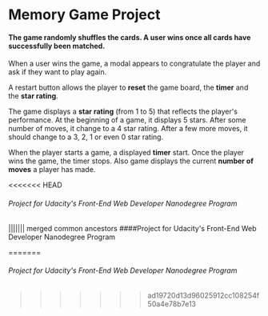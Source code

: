 # Memory Game Project

#### The game randomly shuffles the cards. A user wins once all cards have successfully been matched.

When a user wins the game, a modal appears to congratulate the player and ask if they want to play again.

A restart button allows the player to **reset** the game board, the **timer** and the **star rating**.

The game displays a **star rating** (from 1 to 5) that reflects the player's performance. At the beginning of a game, it displays 5 stars. After some number of moves, it change to a 4 star rating. After a few more moves, it should change to a 3, 2, 1 or even 0 star rating.

When the player starts a game, a displayed **timer** start. Once the player wins the game, the timer stops. Also game displays the current **number of moves** a player has made.


<<<<<<< HEAD
###### _Project for Udacity's Front-End Web Developer Nanodegree Program_
||||||| merged common ancestors
####Project for Udacity's Front-End Web Developer Nanodegree Program

=======
###### _Project for Udacity's Front-End Web Developer Nanodegree Program_

>>>>>>> ad19720d13d96025912cc108254f50a4e78b7e13
